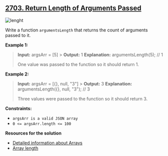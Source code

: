 ## [2703. Return Length of Arguments Passed](https://leetcode.com/problems/return-length-of-arguments-passed/)

![lenght](https://static.javatpoint.com/core/images/how-to-find-array-length-in-java2.png)

Write a function `argumentsLength` that returns the count of arguments passed to it.

**Example 1:**

> **Input:** argsArr = [5] > **Output:** 1
> **Explanation:** argumentsLength(5); // 1
>
> One value was passed to the function so it should return 1.

**Example 2:**

> **Input:** argsArr = [{}, null, "3"] > **Output:** 3
> **Explanation:** argumentsLength({}, null, "3"); // 3
>
> Three values were passed to the function so it should return 3.

**Constraints:**

- `argsArr is a valid JSON array`
- `0 <= argsArr.length <= 100`

**Resources for the solution**

- [Detailed information about Arrays](https://javascript.info/array)
- [Array length](https://developer.mozilla.org/en-US/docs/Web/JavaScript/Reference/Global_Objects/Array/length)
